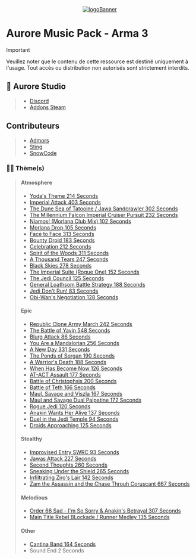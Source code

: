 <div style="text-align: center;">
  <a href="https://discord.gg/JMZukzqDGx">
    <img src="https://steamuserimages-a.akamaihd.net/ugc/2015972507375582007/D6CE4159A99B031016AE3721EF4F59E611DDE142/?imw=268&imh=268&ima=fit&impolicy=Letterbox&imcolor=%23000000&letterbox=true" alt="logoBanner"/>
  </a>
</div>

# Aurore Music Pack - Arma 3
> [!IMPORTANT]  
> Veuillez noter que le contenu de cette ressource est destiné uniquement à l'usage. Tout accès ou distribution non autorisés sont strictement interdits.

## 🏢 Aurore Studio
> + [Discord](https://discord.gg/JMZukzqDGx)
> + [Addons Steam](https://steamcommunity.com/sharedfiles/filedetails/?id=2156476698)

## Contributeurs
> + [Admors](https://steamcommunity.com/profiles/76561198134513977/)
> + [Sting](https://steamcommunity.com/profiles/76561198272941463/)
> + [SnowCode](https://github.com/chopin2712)

### 🧑‍💻 Thème(s)
> #### Atmosphere
> - [Yoda's Theme 214 Seconds](https://www.youtube.com/watch?v=OL3d5ZoBIAI) 
> - [Imperial Attack 403 Seconds](https://www.youtube.com/watch?v=j1pf6s8MGrs&list=PLEWcXtioX9wR-DDZ2ujZ-GMgE24fiZnyo&index=1)
> - [The Dune Sea of Tatooine / Jawa Sandcrawler 302 Seconds](https://www.youtube.com/watch?v=ZxMdImpj4mk&list=PLEWcXtioX9wR-DDZ2ujZ-GMgE24fiZnyo&index=2)
> - [The Millennium Falcon Imperial Cruiser Pursuit 232 Seconds](https://www.youtube.com/watch?v=ktmUs5-eruM&list=PLEWcXtioX9wR-DDZ2ujZ-GMgE24fiZnyo&index=3) 
> - [Niamos! (Morlana Club Mix) 102 Seconds](https://www.youtube.com/watch?v=3YMFs7NPj7I&list=PLEWcXtioX9wR-DDZ2ujZ-GMgE24fiZnyo&index=4) 
> - [Morlana Drop 105 Seconds](https://www.youtube.com/watch?v=H4VskPeEWUI&list=PLEWcXtioX9wR-DDZ2ujZ-GMgE24fiZnyo&index=5) 
> - [Face to Face 313 Seconds](https://www.youtube.com/watch?v=th6Ui7ahFxc&list=PLEWcXtioX9wR-DDZ2ujZ-GMgE24fiZnyo&index=6) 
> - [Bounty Droid 183 Seconds](https://www.youtube.com/watch?v=sl6dalsHDbg&list=PLEWcXtioX9wR-DDZ2ujZ-GMgE24fiZnyo&index=7) 
> - [Celebration 212 Seconds](https://www.youtube.com/watch?v=g_VIjAL5IjU&list=PLEWcXtioX9wR-DDZ2ujZ-GMgE24fiZnyo&index=8) 
> - [Spirit of the Woods 311 Seconds](https://www.youtube.com/watch?v=2XaBl9Wem1s&list=PLEWcXtioX9wR-DDZ2ujZ-GMgE24fiZnyo&index=9) 
> - [A Thousand Tears 247 Seconds](https://www.youtube.com/watch?v=3ANgIqdlq-Q&list=PLEWcXtioX9wR-DDZ2ujZ-GMgE24fiZnyo&index=10) 
> - [Black Skies 278 Seconds](https://www.youtube.com/watch?v=3ANgIqdlq-Q&list=PLEWcXtioX9wR-DDZ2ujZ-GMgE24fiZnyo&index=11) 
> - [The Imperial Suite (Rogue One) 152 Seconds](https://www.youtube.com/watch?v=-C2wCcuKmLI&list=PLEWcXtioX9wR-DDZ2ujZ-GMgE24fiZnyo&index=12) 
> - [The Jedi Council 125 Seconds](https://www.youtube.com/watch?v=e4Rcasx-ImY&list=PLEWcXtioX9wR-DDZ2ujZ-GMgE24fiZnyo&index=13) 
> - [General Loathsom Battle Strategy 188 Seconds](https://www.youtube.com/watch?v=e4Rcasx-ImY&list=PLEWcXtioX9wR-DDZ2ujZ-GMgE24fiZnyo&index=14) 
> - [Jedi Don't Run! 83 Seconds](https://www.youtube.com/watch?v=cRXFxzD39BA&list=PLEWcXtioX9wR-DDZ2ujZ-GMgE24fiZnyo&index=15) 
> - [Obi-Wan's Negotiation 128 Seconds](https://www.youtube.com/watch?v=6mjL5t1xXwk&list=PLEWcXtioX9wR-DDZ2ujZ-GMgE24fiZnyo&index=16) 
> #### Epic
> - [Republic Clone Army March 242 Seconds](https://www.youtube.com/watch?v=if9SBw-dC78)
> - [The Battle of Yavin 548 Seconds](https://www.youtube.com/watch?v=tVA4AxyT7T0&list=PLEWcXtioX9wTiOu1YWtMrBbtrLugtC6Kz&index=1)
> - [Blurg Attack 86 Seconds](https://www.youtube.com/watch?v=5D3skEpZ5xQ&list=PLEWcXtioX9wTiOu1YWtMrBbtrLugtC6Kz&index=2)
> - [You Are a Mandalorian 256 Seconds](https://www.youtube.com/watch?v=5D3skEpZ5xQ&list=PLEWcXtioX9wTiOu1YWtMrBbtrLugtC6Kz&index=3)
> - [A New Day 331 Seconds](https://www.youtube.com/watch?v=5D3skEpZ5xQ&list=PLEWcXtioX9wTiOu1YWtMrBbtrLugtC6Kz&index=5)
> - [The Ponds of Sorgan 190 Seconds](https://www.youtube.com/watch?v=5D3skEpZ5xQ&list=PLEWcXtioX9wTiOu1YWtMrBbtrLugtC6Kz&index=6)
> - [A Warrior's Death 188 Seconds](https://www.youtube.com/watch?v=5D3skEpZ5xQ&list=PLEWcXtioX9wTiOu1YWtMrBbtrLugtC6Kz&index=7)
> - [When Has Become Now 126 Seconds](https://www.youtube.com/watch?v=5D3skEpZ5xQ&list=PLEWcXtioX9wTiOu1YWtMrBbtrLugtC6Kz&index=8)
> - [AT-ACT Assault 177 Seconds](https://www.youtube.com/watch?v=5D3skEpZ5xQ&list=PLEWcXtioX9wTiOu1YWtMrBbtrLugtC6Kz&index=9)
> - [Battle of Christophsis 200 Seconds](https://www.youtube.com/watch?v=5D3skEpZ5xQ&list=PLEWcXtioX9wTiOu1YWtMrBbtrLugtC6Kz&index=10)
> - [Battle of Teth 166 Seconds](https://www.youtube.com/watch?v=5D3skEpZ5xQ&list=PLEWcXtioX9wTiOu1YWtMrBbtrLugtC6Kz&index=11)
> - [Maul, Savage and Viszla 167 Seconds](https://www.youtube.com/watch?v=5D3skEpZ5xQ&list=PLEWcXtioX9wTiOu1YWtMrBbtrLugtC6Kz&index=12)
> - [Maul and Savage Dual Palpatine 172 Seconds](https://www.youtube.com/watch?v=5D3skEpZ5xQ&list=PLEWcXtioX9wTiOu1YWtMrBbtrLugtC6Kz&index=13)
> - [Rogue Jedi 120 Seconds](https://www.youtube.com/watch?v=5D3skEpZ5xQ&list=PLEWcXtioX9wTiOu1YWtMrBbtrLugtC6Kz&index=14)
> - [Anakin Wants Her Alive 137 Seconds](https://www.youtube.com/watch?v=5D3skEpZ5xQ&list=PLEWcXtioX9wTiOu1YWtMrBbtrLugtC6Kz&index=15)
> - [Duel in the Jedi Temple 94 Seconds](https://www.youtube.com/watch?v=5D3skEpZ5xQ&list=PLEWcXtioX9wTiOu1YWtMrBbtrLugtC6Kz&index=16)
> - [Droids Approaching 125 Seconds](https://www.youtube.com/watch?v=5D3skEpZ5xQ&list=PLEWcXtioX9wTiOu1YWtMrBbtrLugtC6Kz&index=17)
> #### Stealthy
> - [Improvised Entry SWRC 93 Seconds](https://www.youtube.com/watch?v=9Radw-JUln8&list=PLBR3QRdskWLMf4yN7IRhtlZTz5OxBodWd)
> - [Jawas Attack 227 Seconds](https://www.youtube.com/watch?v=kzkOHxuWGv4&list=PLEWcXtioX9wRjXhz1wRfNTEOlky2jSDeB&index=3)
> - [Second Thoughts 260 Seconds](https://www.youtube.com/watch?v=86BQFamiXSY&list=PLEWcXtioX9wRjXhz1wRfNTEOlky2jSDeB&index=5)
> - [Sneaking Under the Shield 265 Seconds](https://www.youtube.com/watch?v=Y3bFORxzR7Y&list=PLEWcXtioX9wRjXhz1wRfNTEOlky2jSDeB&index=7)
> - [Infiltrating Ziro's Lair 142 Seconds](https://www.youtube.com/watch?v=U0_kw0t-Lnk&list=PLEWcXtioX9wRjXhz1wRfNTEOlky2jSDeB&index=10)
> - [Zam the Assassin and the Chase Throuh Coruscant 667 Seconds](https://www.youtube.com/watch?v=xjZiZaCXAfE&list=PLEWcXtioX9wRjXhz1wRfNTEOlky2jSDeB&index=12)
> #### Melodious
> - [Order 66 Sad - I'm So Sorry & Anakin's Betrayal 307 Seconds](https://www.youtube.com/watch?v=rzDPk8tqwvQ ) 
> - [Main Title Rebel BLockade / Runner Medley 135 Seconds](https://www.youtube.com/watch?v=x2J5Oifxp7w&list=PLEWcXtioX9wQkwRQRFvT_f9__gSuj3wUw&index=1)
> #### Other
> - [Cantina Band 164 Seconds](https://www.youtube.com/watch?v=EsvfptdFXf4)
> - Sound End 2 Seconds 
